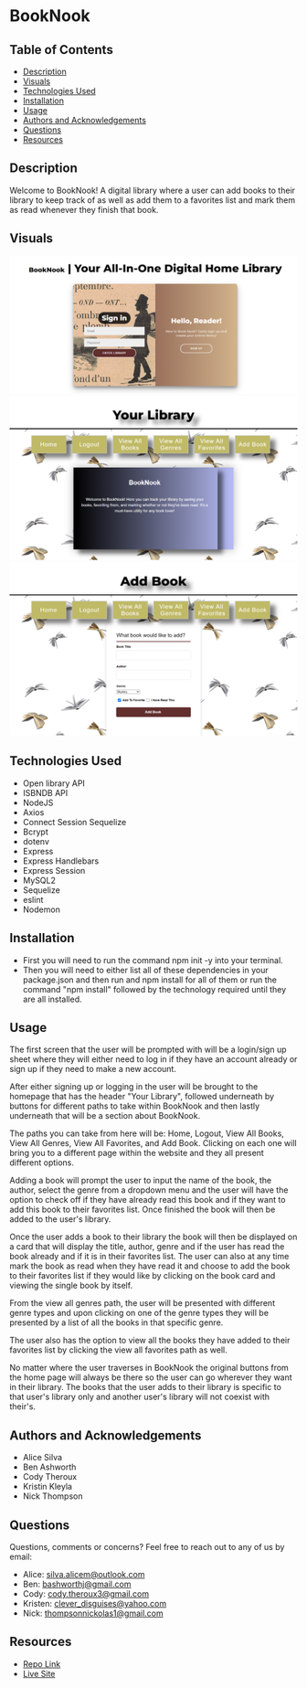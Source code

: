 # BookNook

## Table of Contents
- [Description](#description)
- [Visuals](#visuals)
- [Technologies Used](#technologies-used)
- [Installation](#installation)
- [Usage](#usage)
- [Authors and Acknowledgements](#authors-and-acknowledgements)
- [Questions](#questions)
- [Resources](#resources)

## Description 
Welcome to BookNook! A digital library where a user can add books to their library to keep track of as well as add them to a favorites list and mark them as read whenever they finish that book. 

## Visuals
![Login Page](./public/images/BookNook.png)
![Home Page](./public/images/BookNook1.png)
![Add A Book Page](./public/images/BookNook2.png)
## Technologies Used
- Open library API
- ISBNDB API
- NodeJS
- Axios
- Connect Session Sequelize
- Bcrypt
- dotenv
- Express
- Express Handlebars
- Express Session
- MySQL2
- Sequelize
- eslint
- Nodemon

## Installation 
- First you will need to run the command npm init -y into your terminal. 
- Then you will need to either list all of these dependencies in your package.json and then run and npm install for all of them or run the command "npm install" followed by the technology required until they are all installed. 

## Usage

The first screen that the user will be prompted with will be a login/sign up sheet where they will either need to log in if they have an account already or sign up if they need to make a new account.

After either signing up or logging in the user will be brought to the homepage that has the header "Your Library", followed underneath by buttons for different paths to take within BookNook and then lastly underneath that will be a section about BookNook.

The paths you can take from here will be: Home, Logout, View All Books, View All Genres, View All Favorites, and Add Book. Clicking on each one will bring you to a different page within the website and they all present different options. 

Adding a book will prompt the user to input the name of the book, the author, select the genre from a dropdown menu and the user will have the option to check off if they have already read this book and if they want to add this book to their favorites list. Once finished the book will then be added to the user's library.

Once the user adds a book to their library the book will then be displayed on a card that will display the title, author, genre and if the user has read the book already and if it is in their favorites list. The user can also at any time mark the book as read when they have read it and choose to add the book to their favorites list if they would like by clicking on the book card and viewing the single book by itself. 

From the view all genres path, the user will be presented with different genre types and upon clicking on one of the genre types they will be presented by a list of all the books in that specific genre. 

The user also has the option to view all the books they have added to their favorites list by clicking the view all favorites path as well. 

No matter where the user traverses in BookNook the original buttons from the home page will always be there so the user can go wherever they want in their library. The books that the user adds to their library is specific to that user's library only and another user's library will not coexist with their's. 

## Authors and Acknowledgements
- Alice Silva
- Ben Ashworth
- Cody Theroux
- Kristin Kleyla
- Nick Thompson

## Questions
Questions, comments or concerns? Feel free to reach out to any of us by email: 
- Alice: silva.alicem@outlook.com
- Ben: bashworthj@gmail.com
- Cody: cody.theroux3@gmail.com
- Kristen: clever_disguises@yahoo.com
- Nick: thompsonnickolas1@gmail.com


## Resources
- [Repo Link](https://github.com/kleylakb89/book-nook)
- [Live Site](https://dry-bastion-57106.herokuapp.com/)